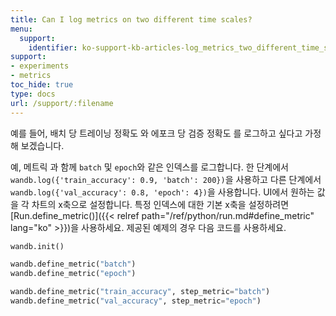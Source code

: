 ```yaml
---
title: Can I log metrics on two different time scales?
menu:
  support:
    identifier: ko-support-kb-articles-log_metrics_two_different_time_scales_example_log_training
support:
- experiments
- metrics
toc_hide: true
type: docs
url: /support/:filename
---
```


예를 들어, 배치 당 트레이닝 정확도 와 에포크 당 검증 정확도 를 로그하고 싶다고 가정해 보겠습니다.

예, 메트릭 과 함께 `batch` 및 `epoch`와 같은 인덱스를 로그합니다. 한 단계에서 `wandb.log({'train_accuracy': 0.9, 'batch': 200})`을 사용하고 다른 단계에서 `wandb.log({'val_accuracy': 0.8, 'epoch': 4})`을 사용합니다. UI에서 원하는 값을 각 차트의 x축으로 설정합니다. 특정 인덱스에 대한 기본 x축을 설정하려면 [Run.define_metric()]({{< relref path="/ref/python/run.md#define_metric" lang="ko" >}})을 사용하세요. 제공된 예제의 경우 다음 코드를 사용하세요.

```python
wandb.init()

wandb.define_metric("batch")
wandb.define_metric("epoch")

wandb.define_metric("train_accuracy", step_metric="batch")
wandb.define_metric("val_accuracy", step_metric="epoch")
```

